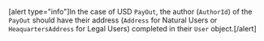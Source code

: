 [alert type="info"]In the case of USD `PayOut`, the author (`AuthorId`) of the `PayOut` should have their address (`Address` for Natural Users or `HeaquartersAddress` for Legal Users) completed in their `User` object.[/alert]